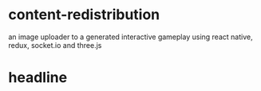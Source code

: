 # content-redistribution
an image uploader to a generated interactive gameplay using react native, redux, socket.io and three.js

<h1>headline <h1>
